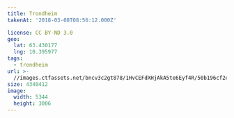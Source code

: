 ```yaml
---
title: Trondheim
takenAt: '2018-03-08T08:56:12.000Z'

license: CC BY-ND 3.0
geo:
  lat: 63.430177
  lng: 10.395977
tags:
  - trondheim
url: >-
  //images.ctfassets.net/bncv3c2gt878/1HvCEFdXHjAkA5te6Eyf4R/50b196cf2eb3db1e623cd5425ec9819f/trondheim_40759164062_o
size: 4340412
image:
  width: 5344
  height: 3006
---
```

